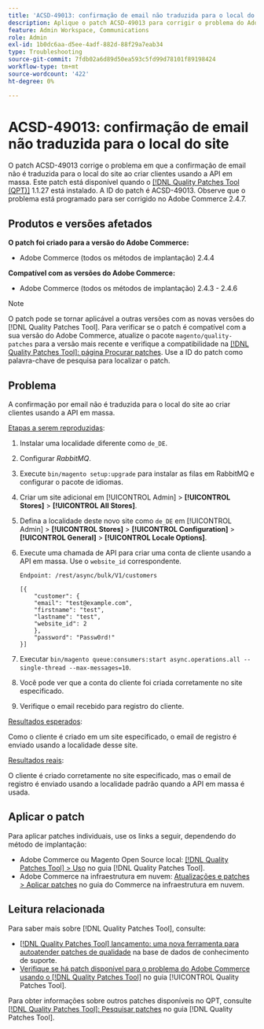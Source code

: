```yaml
---
title: 'ACSD-49013: confirmação de email não traduzida para o local do site'
description: Aplique o patch ACSD-49013 para corrigir o problema do Adobe Commerce, em que a confirmação por email não é traduzida para o local do site ao criar clientes usando a API em massa.
feature: Admin Workspace, Communications
role: Admin
exl-id: 1b0dc6aa-d5ee-4adf-882d-88f29a7eab34
type: Troubleshooting
source-git-commit: 7fdb02a6d89d50ea593c5fd99d78101f89198424
workflow-type: tm+mt
source-wordcount: '422'
ht-degree: 0%

---
```


# ACSD-49013: confirmação de email não traduzida para o local do site

O patch ACSD-49013 corrige o problema em que a confirmação de email não é traduzida para o local do site ao criar clientes usando a API em massa. Este patch está disponível quando o [[!DNL Quality Patches Tool (QPT)]](https://experienceleague.adobe.com/pt-br/docs/commerce-operations/tools/quality-patches-tool/quality-patches-tool-to-self-serve-quality-patches) 1.1.27 está instalado. A ID do patch é ACSD-49013. Observe que o problema está programado para ser corrigido no Adobe Commerce 2.4.7.

## Produtos e versões afetados

**O patch foi criado para a versão do Adobe Commerce:**

* Adobe Commerce (todos os métodos de implantação) 2.4.4

**Compatível com as versões do Adobe Commerce:**

* Adobe Commerce (todos os métodos de implantação) 2.4.3 - 2.4.6

>[!NOTE]
>
>O patch pode se tornar aplicável a outras versões com as novas versões do [!DNL Quality Patches Tool]. Para verificar se o patch é compatível com a sua versão do Adobe Commerce, atualize o pacote `magento/quality-patches` para a versão mais recente e verifique a compatibilidade na [[!DNL Quality Patches Tool]: página Procurar patches](https://experienceleague.adobe.com/tools/commerce-quality-patches/index.html?lang=pt-BR). Use a ID do patch como palavra-chave de pesquisa para localizar o patch.

## Problema

A confirmação por email não é traduzida para o local do site ao criar clientes usando a API em massa.

<u>Etapas a serem reproduzidas</u>:

1. Instalar uma localidade diferente como `de_DE`.
1. Configurar *RabbitMQ*.
1. Execute `bin/magento setup:upgrade` para instalar as filas em RabbitMQ e configurar o pacote de idiomas.
1. Criar um site adicional em [!UICONTROL Admin] > **[!UICONTROL Stores]** > **[!UICONTROL All Stores]**.
1. Defina a localidade deste novo site como `de_DE` em [!UICONTROL Admin] > **[!UICONTROL Stores]** > **[!UICONTROL Configuration]** > **[!UICONTROL General]** > **[!UICONTROL Locale Options]**.
1. Execute uma chamada de API para criar uma conta de cliente usando a API em massa. Use o `website_id` correspondente.

   `Endpoint: /rest/async/bulk/V1/customers`

   ```
   [{
       "customer": {
       "email": "test@example.com",
       "firstname": "test",
       "lastname": "test",
       "website_id": 2
       },
       "password": "Passw0rd!"
   }]
   ```

1. Executar `bin/magento queue:consumers:start async.operations.all --single-thread --max-messages=10`.
1. Você pode ver que a conta do cliente foi criada corretamente no site especificado.
1. Verifique o email recebido para registro do cliente.

<u>Resultados esperados</u>:

Como o cliente é criado em um site especificado, o email de registro é enviado usando a localidade desse site.

<u>Resultados reais</u>:

O cliente é criado corretamente no site especificado, mas o email de registro é enviado usando a localidade padrão quando a API em massa é usada.

## Aplicar o patch

Para aplicar patches individuais, use os links a seguir, dependendo do método de implantação:

* Adobe Commerce ou Magento Open Source local: [[!DNL Quality Patches Tool] > Uso](/help/tools/quality-patches-tool/usage.md) no guia [!DNL Quality Patches Tool].
* Adobe Commerce na infraestrutura em nuvem: [Atualizações e patches > Aplicar patches](https://experienceleague.adobe.com/docs/commerce-cloud-service/user-guide/develop/upgrade/apply-patches.html?lang=pt-BR) no guia do Commerce na infraestrutura em nuvem.

## Leitura relacionada

Para saber mais sobre [!DNL Quality Patches Tool], consulte:

* [[!DNL Quality Patches Tool] lançamento: uma nova ferramenta para autoatender patches de qualidade](https://experienceleague.adobe.com/pt-br/docs/commerce-operations/tools/quality-patches-tool/quality-patches-tool-to-self-serve-quality-patches) na base de dados de conhecimento de suporte.
* [Verifique se há patch disponível para o problema do Adobe Commerce usando o  [!DNL Quality Patches Tool]](/help/tools/quality-patches-tool/patches-available-in-qpt/check-patch-for-magento-issue-with-magento-quality-patches.md) no guia [!UICONTROL Quality Patches Tool].


Para obter informações sobre outros patches disponíveis no QPT, consulte [[!DNL Quality Patches Tool]: Pesquisar patches](https://experienceleague.adobe.com/tools/commerce-quality-patches/index.html?lang=pt-BR) no guia [!DNL Quality Patches Tool].
